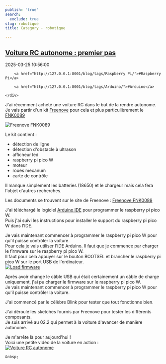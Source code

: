 ```yaml
---
publish: 'true'
search:
  exclude: true
slug: robotique
title: Category - robotique

---
```


<!--
  ~ MIT License
  ~
  ~ Copyright (c) 2023-2025 Maciej 'maQ' Kusz <maciej.kusz@gmail.com>
  ~
  ~ Permission is hereby granted, free of charge, to any person obtaining a copy
  ~ of this software and associated documentation files (the "Software"), to deal
  ~ in the Software without restriction, including without limitation the rights
  ~ to use, copy, modify, merge, publish, distribute, sublicense, and/or sell
  ~ copies of the Software, and to permit persons to whom the Software is
  ~ furnished to do so, subject to the following conditions:
  ~
  ~ The above copyright notice and this permission notice shall be included in all
  ~ copies or substantial portions of the Software.
  ~
  ~ THE SOFTWARE IS PROVIDED "AS IS", WITHOUT WARRANTY OF ANY KIND, EXPRESS OR
  ~ IMPLIED, INCLUDING BUT NOT LIMITED TO THE WARRANTIES OF MERCHANTABILITY,
  ~ FITNESS FOR A PARTICULAR PURPOSE AND NONINFRINGEMENT. IN NO EVENT SHALL THE
  ~ AUTHORS OR COPYRIGHT HOLDERS BE LIABLE FOR ANY CLAIM, DAMAGES OR OTHER
  ~ LIABILITY, WHETHER IN AN ACTION OF CONTRACT, TORT OR OTHERWISE, ARISING FROM,
  ~ OUT OF OR IN CONNECTION WITH THE SOFTWARE OR THE USE OR OTHER DEALINGS IN THE
  ~ SOFTWARE.
  -->


## [Voiture RC autonome : premier pas](http://127.0.0.1:8001/blog/voiture-rc-autonome-premier-pas/)

<!--suppress LongLine -->
<div class="post-extra">
    <div class="col">
        <p class="post-date">2025-03-25 10:56:00</p>
    </div>
    <div class="col">
    
        <a href="http://127.0.0.1:8001/blog/tags/Raspberry Pi/">#Raspberry Pi</a>
    
        <a href="http://127.0.0.1:8001/blog/tags/Arduino/">#Arduino</a>
    
    </div>
</div>

J'ai récemment acheté une voiture RC dans le but de la rendre autonome.  
Je vais partir d'un kit [Freenove](https://www.freenove.com/) pour cela et plus particulièrement le [FNK0089](https://store.freenove.com/products/fnk0089h?_pos=1&_sid=31c575e66&_ss=r)  

![Freenove FNK0089](https://store.freenove.com/cdn/shop/files/FNK0089L.MAIN.jpg?v=1704792844&width=1346)  

Le kit contient :  
- détection de ligne
- détection d'obstacle à ultrason
- afficheur led
- raspberry pi pico W
- moteur
- roues mecanum
- carte de contrôle

Il manque simplement les batteries (18650) et le chargeur mais cela fera l'objet d'autres recherches.  

Les documents se trouvent sur le site de Freenove : [Freenove FNK0089](https://freenove.com/FNK0089)

J'ai téléchargé le logiciel [Arduino IDE](https://www.arduino.cc/en/software) pour programmer le raspberry pi pico W.  
Puis j'ai suivi les instructions pour installer le support du raspberry pi pico W dans l'IDE.  

Je vais maintenant commencer à programmer le raspberry pi pico W pour qu'il puisse contrôler la voiture.  
Pour cela je vais utiliser l'IDE Arduino. Il faut que je commence par charger le firmware sur le raspberry pi pico W.  
Il faut pour cela appuyer sur le bouton BOOTSEL et brancher le raspberry pi pico W sur le port USB de l'ordinateur.  
[![Load firmware](https://img.youtube.com/vi/IZKpCz6LEdg/0.jpg)](https://www.youtube.com/watch?v=IZKpCz6LEdg)  

Après avoir changé le câble USB qui était certainement un câble de charge uniquement, j'ai pu charger le firmware sur le raspberry pi pico W.  
Je vais maintenant commencer à programmer le raspberry pi pico W pour qu'il puisse contrôler la voiture.  

J'ai commencé par le célèbre Blink pour tester que tout fonctionne bien.  

J'ai déroulé les sketches fournis par Freenove pour tester les différents composants.  
Je suis arrivé au 02.2 qui permet à la voiture d'avancer de manière autonome.  

Je m'arrête là pour aujourd'hui !  
Voici une petite vidéo de la voiture en action :  
[![Voiture RC autonome](https://img.youtube.com/vi/Cp-0RsHFpxo/sddefault.jpg)](https://youtube.com/shorts/Cp-0RsHFpxo)



<div class="post-link">

    &nbsp;

</div>

